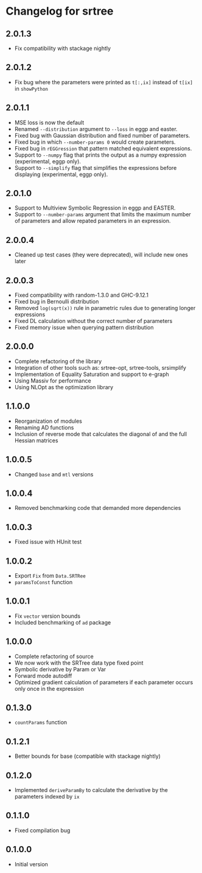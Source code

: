 # Changelog for srtree

## 2.0.1.3

- Fix compatibility with stackage nightly 

## 2.0.1.2

- Fix bug where the parameters were printed as `t[:,ix]` instead of `t[ix]` in `showPython`

## 2.0.1.1

- MSE loss is now the default
- Renamed `--distribution` argument to `--loss` in eggp and easter.
- Fixed bug with Gaussian distribution and fixed number of parameters.
- Fixed bug in which `--number-params 0` would create parameters.
- Fixed bug in `rEGGression` that pattern matched equivalent expressions.
- Support to `--numpy` flag that prints the output as a numpy expression (experimental, eggp only).
- Support to `--simplify` flag that simplifies the expressions before displaying (experimental, eggp only).

## 2.0.1.0

- Support to Multiview Symbolic Regression in eggp and EASTER.
- Support to `--number-params` argument that limits the maximum number of parameters and allow repated parameters in an expression.

## 2.0.0.4

- Cleaned up test cases (they were deprecated), will include new ones later 

## 2.0.0.3

- Fixed compatibility with random-1.3.0 and GHC-9.12.1 
- Fixed bug in Bernoulli distribution 
- Removed `log(sqrt(x))` rule in parametric rules due to generating longer expressions 
- Fixed DL calculation without the correct number of parameters 
- Fixed memory issue when querying pattern distribution 

## 2.0.0.0 

- Complete refactoring of the library
- Integration of other tools such as: srtree-opt, srtree-tools, srsimplify
- Implementation of Equality Saturation and support to e-graph 
- Using Massiv for performance 
- Using NLOpt as the optimization library 

## 1.1.0.0

- Reorganization of modules
- Renaming AD functions
- Inclusion of reverse mode that calculates the diagonal of and the full Hessian matrices

## 1.0.0.5

- Changed `base` and `mtl` versions

## 1.0.0.4

- Removed benchmarking code that demanded more dependencies

## 1.0.0.3

- Fixed issue with HUnit test

## 1.0.0.2

- Export `Fix` from `Data.SRTRee`
- `paramsToConst` function

## 1.0.0.1

- Fix `vector` version bounds
- Included benchmarking of `ad` package

## 1.0.0.0

- Complete refactoring of source
- We now work with the SRTree data type fixed point
- Symbolic derivative by Param or Var
- Forward mode autodiff
- Optimized gradient calculation of parameters if each parameter occurs only once in the expression

## 0.1.3.0

- `countParams` function

## 0.1.2.1

- Better bounds for base (compatible with stackage nightly)

## 0.1.2.0

- Implemented `deriveParamBy` to calculate the derivative by the parameters indexed by `ix`

## 0.1.1.0

- Fixed compilation bug

## 0.1.0.0

- Initial version
